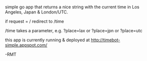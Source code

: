 simple go app that returns a nice string with the current time in Los Angeles, Japan & London/UTC.

if request = / redirect to /time

/time takes a parameter, e.g. ?place=lax or ?place=jpn or ?place=utc

this app is currently running & deployed at http://timebot-simple.appspot.com/

-RMT

